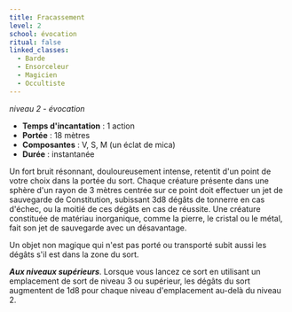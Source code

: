 ```yaml
---
title: Fracassement
level: 2
school: évocation
ritual: false
linked_classes:
  - Barde
  - Ensorceleur
  - Magicien
  - Occultiste
---
```

*niveau 2 - évocation*

- **Temps d'incantation** : 1 action
- **Portée** : 18 mètres
- **Composantes** : V, S, M (un éclat de mica)
- **Durée** : instantanée

Un fort bruit résonnant, douloureusement intense, retentit d'un point de votre choix dans la portée du sort. Chaque créature présente dans une sphère d'un rayon de 3 mètres centrée sur ce point doit effectuer un jet de sauvegarde de Constitution, subissant 3d8 dégâts de tonnerre en cas d'échec, ou la moitié de ces dégâts en cas de réussite. Une créature constituée de matériau inorganique, comme la pierre, le cristal ou le métal, fait son jet de sauvegarde avec un désavantage.

Un objet non magique qui n'est pas porté ou transporté subit aussi les dégâts s'il est dans la zone du sort.

**_Aux niveaux supérieurs_**. Lorsque vous lancez ce sort en utilisant un emplacement de sort de niveau 3 ou supérieur, les dégâts du sort augmentent de 1d8 pour chaque niveau d'emplacement au-delà du niveau 2.